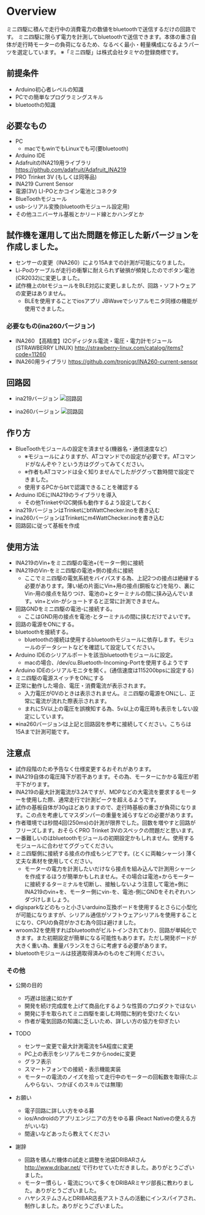 # Overview

ミニ四駆に積んで走行中の消費電力の数値をbluetoothで送信するだけの回路です。
ミニ四駆に限らず電力を計測してbluetoothで送信できます。本体の重さ自体が走行時モーターの負荷になるため、なるべく最小・軽量構成になるようパーツを選定しています。
※「ミニ四駆」は株式会社タミヤの登録商標です。

## 前提条件

* Arduino初心者レベルの知識
* PCでの簡単なプログラミングスキル
* bluetoothの知識

## 必要なもの

* PC
    + macでもwinでもLinuxでも可(要bluetooth)
* Arduino IDE
* AdafruitのINA219用ライブラリ
    <https://github.com/adafruit/Adafruit_INA219>
* PRO Trinket 3V (もしくは同等品)
* INA219 Current Sensor
* 電源(3V) LI-POとかコイン電池とコネクタ
* BlueToothモジュール
* usb-シリアル変換(bluetoothモジュール設定用)
* その他ユニバーサル基板とかリード線とかハンダとか

## 試作機を運用して出た問題を修正した新バージョンを作成しました。
* センサーの変更（INA260）により15Aまでの計測が可能になりました。
* Li-Poのケーブルが走行の衝撃に耐えられず破損が頻発したのでボタン電池(CR2032)に変更しました。
* 試作機上のbtモジュールをBLE対応に変更しましたが、回路・ソフトウェアの変更はありません。
    + BLEを使用することでiosアプリ JBWaveでシリアルモニタ同様の機能が使用できました。

### 必要なもの(ina260バージョン)
* INA260 【高精度】I2Cディジタル電流・電圧・電力計モジュール(STRAWBERRY LINUX) <http://strawberry-linux.com/catalog/items?code=11260>
* INA260用ライブラリ <https://github.com/tronicgr/INA260-current-sensor>

## 回路図
* ina219バージョン
![回路図](https://github.com/bedauxx/m4WattChecker/wiki/images/current_sensor2_1.png)

* ina260バージョン
![回路図](https://github.com/bedauxx/m4WattChecker/wiki/images/current_sensor2_2.png)

## 作り方

* BlueToothモジュールの設定を済ませる(機器名・通信速度など)
    + ※モジュールによりますが、ATコマンドでの設定が必要です。ATコマンドがなんぞや？という方はググってみてください。
    + ※作者もATコマンドは全く知りませんでしたがググって数時間で設定できました。
    + 使用するPCからbtで認識できることを確認する
* Arduino IDEにINA219のライブラリを導入
    + その他TrinketやI2C関係も動作するよう設定しておく
* ina219バージョンはTrinketにbtWattChecker.inoを書き込む
* ina260バージョンはTrinketにm4WattChecker.inoを書き込む
* 回路図に従って基板を作成

## 使用方法

* INA219のVin+をミニ四駆の電池+(モーター側)に接続
* INA219のVin-をミニ四駆の電池+側の接点に接続
    + ここでミニ四駆の電気系統をバイパスする為、上記2つの接点は絶縁する必要があります。薄い紙の片面にVin+用の接点(銅板など)を貼り、裏にVin-用の接点を貼りつけ、電池の+とターミナルの間に挟み込んでいます。vin+とvin-がショートすると正常に計測できません。
* 回路GNDをミニ四駆の電池-に接続する。
    + ここはGND用の接点を電池-とターミナルの間に挟むだけでよいです。
* 回路の電源をONにする。
* bluetoothを接続する。
    + bluetoothの接続は使用するbluetoothモジュールに依存します。モジュールのデータシートなどを確認して設定してください。
* Arduino IDEのシリアルポートを該当bluetoothモジュールに設定。
    + macの場合、/dev/cu.Bluetooth-Incoming-Portを使用するようです
* Arduino IDEのシリアルモニタを開く。(通信速度は115200bpsに設定する)
* ミニ四駆の電源スイッチをONにする
* 正常に動作した場合、電圧・消費電流が表示されます。
    + 入力電圧が0Vのときは表示されません。ミニ四駆の電源をONにし、正常に電流が流れた際表示されます。
    + まれに5V以上の電圧を誤検知する為、5v以上の電圧時も表示をしない設定にしています。
* ※ina260バージョンは上記と回路図を参考に接続してください。こちらは15Aまで計測可能です。


## 注意点

* 試作段階のため予告なく仕様変更するおそれがあります。
* INA219自体の電圧降下が若干あります。その為、モーターにかかる電圧が若干下がります。
* INA219の最大計測電流が3.2Aですが、MDPなどの大電流を要求するモーターを使用した際、通常走行で計測ピークを超えるようです。
* 試作の基板自体が30gほどありますので、走行時基板の重さが負荷になります。この点を考慮してマスダンパーの重量を減らすなどの必要があります。
* 作者環境では秒間4回(250ms)の計測が限界でした。回数を増やすと回路がフリーズします。おそらくPRO Trinket 3Vのスペックの問題だと思います。
* 一番難しいのはbluetoothモジュールの初期設定かもしれません。使用するモジュールに合わせてググってください。
* ミニ四駆側に接続する接点の作成もシビアです。(とくに両軸シャーシ) 薄く丈夫な素材を使用してください。
    + モーターの電力を計測したいだけなら接点を組み込んで計測用シャーシを作成するほうが簡単かもしれません。その場合は電池+からモーターに接続するターミナルを切断し、接触しないよう注意して電池+側にINA219のvin+を、モーター側にvin-を、電池-側にGNDをそれぞれハンダづけしましょう。
* digisparkなどのもっと小さいarduino互換ボードを使用するとさらに小型化が可能になりますが、シリアル通信がソフトウェアシリアルを使用することになり、CPUの負荷がかさむ為今回は避けました。
* wroom32を使用すればbluetoothがビルトインされており、回路が単純化できます。また初期設定が簡単になる可能性もあります。ただし開発ボードが大きく重い為、重量バランスをさらに考慮する必要があります。
* bluetoothモジュールは技適取得済みのものをご利用ください。

### その他
* 公開の目的
    * 巧遅は拙速に如かず
    * 開発を続け完成度を上げて商品化するような性質のプロダクトではない
    * 開発に手を取られてミニ四駆を楽しむ時間に制約を受けたくない
    * 作者が電気回路の知識に乏しいため、詳しい方の協力を仰ぎたい

* TODO
    * センサー変更で最大計測電流を5A程度に変更
    * PC上の表示をシリアルモニタからnodeに変更
    * グラフ表示
    * スマートフォンでの接続・表示機能実装
    * モーターの電流のノイズを拾って走行中のモーターの回転数を取得(たぶんやらない、つかぼくのスキルでは無理)

* お願い
    * 電子回路に詳しい方をゆる募
    * ios/Androidのアプリエンジニアの方をゆる募 (React Nativeの使える方がいいな)
    * 間違いなどあったら教えてください

* 謝辞
    * 回路を積んだ機体の試走と調整を池袋DRIBARさん <http://www.dribar.net/> で行わせていただきました。ありがとうございました。
    * モーター慣らし・電流について多くをDRIBARミヤジ部長に教わりました。ありがとうございました。
    * ハヤシステムさんとDRIBAR店長アストさんの活動にインスパイアされ、制作しました。ありがとうございました。
    
